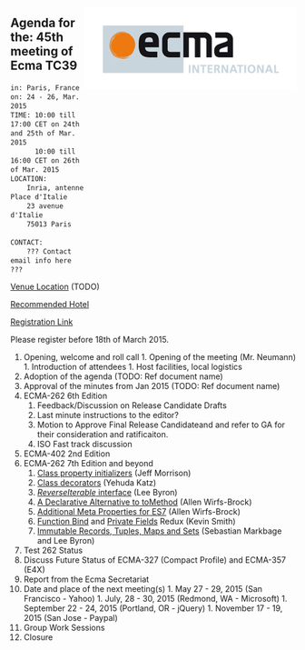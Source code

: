 <img src="../images/Ecma_RVB-003.jpg"
     align="right" alt="" />

## Agenda for the: 45th meeting of Ecma TC39

    in: Paris, France
    on: 24 - 26, Mar. 2015
    TIME: 10:00 till 17:00 CET on 24th and 25th of Mar. 2015
          10:00 till 16:00 CET on 26th of Mar. 2015
    LOCATION:
        Inria, antenne Place d'Italie
        23 avenue d'Italie
        75013 Paris

    CONTACT:
        ??? Contact email info here ???

[Venue Location]() (TODO)

[Recommended Hotel](http://www.ibis.com/gb/hotel-1803-ibis-paris-place-d-italie-13th/index.shtml)

[Registration Link](https://ecma.doodle.com/cpysx56wd5fyqdpy)

Please register before 18th of March 2015.

  1. Opening, welcome and roll call
    1. Opening of the meeting (Mr. Neumann)
    1. Introduction of attendees
    1. Host facilities, local logistics
  1. Adoption of the agenda (TODO: Ref document name)
  1. Approval of the minutes from Jan 2015 (TODO: Ref document name)
  1. ECMA-262 6th Edition
     1. Feedback/Discussion on Release Candidate Drafts
     2. Last minute instructions to the editor?
     3. Motion to Approve Final Release Candidateand and refer to GA for their consideration and ratificaiton.
     4. ISO Fast track discussion
  1. ECMA-402 2nd Edition
  1. ECMA-262 7th Edition and beyond
     1. [Class property initializers](https://gist.github.com/jeffmo/054df782c05639da2adb) (Jeff Morrison)
     1. [Class decorators](https://github.com/wycats/javascript-decorators) (Yehuda Katz)
     1. [*ReverseIterable* interface](https://github.com/leebyron/ecmascript-reverse-iterator) (Lee Byron)
     1. [A Declarative Alternative to toMethod](https://github.com/allenwb/ESideas/blob/master/dcltomethod.md) (Allen Wirfs-Brock)
     1. [Additional Meta Properties for ES7](https://github.com/allenwb/ESideas/blob/master/ES7MetaProps.md) (Allen Wirfs-Brock)
     1. [Function Bind](https://github.com/zenparsing/es-function-bind) and [Private Fields](https://github.com/zenparsing/es-private-fields) Redux (Kevin Smith)
     1. [Immutable Records, Tuples, Maps and Sets](https://github.com/sebmarkbage/ecmascript-immutable-data-structures) (Sebastian Markbage and Lee Byron)
  1. Test 262 Status
  2. Discuss Future Status of ECMA-327 (Compact Profile) and ECMA-357 (E4X)
  1. Report from the Ecma Secretariat
  1. Date and place of the next meeting(s)
    1. May 27 - 29, 2015 (San Francisco - Yahoo)
    1. July, 28 - 30, 2015 (Redmond, WA - Microsoft)
    1. September 22 - 24, 2015 (Portland, OR - jQuery)
    1. November 17 - 19, 2015 (San Jose - Paypal)
  1.  Group Work Sessions
  1.  Closure
